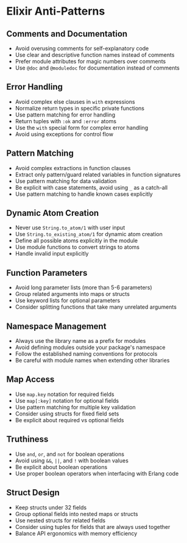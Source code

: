 # Elixir Anti-Patterns

## Comments and Documentation
- Avoid overusing comments for self-explanatory code
- Use clear and descriptive function names instead of comments
- Prefer module attributes for magic numbers over comments
- Use `@doc` and `@moduledoc` for documentation instead of comments

## Error Handling
- Avoid complex else clauses in `with` expressions
- Normalize return types in specific private functions
- Use pattern matching for error handling
- Return tuples with `:ok` and `:error` atoms
- Use the `with` special form for complex error handling
- Avoid using exceptions for control flow

## Pattern Matching
- Avoid complex extractions in function clauses
- Extract only pattern/guard related variables in function signatures
- Use pattern matching for data validation
- Be explicit with case statements, avoid using `_` as a catch-all
- Use pattern matching to handle known cases explicitly

## Dynamic Atom Creation
- Never use `String.to_atom/1` with user input
- Use `String.to_existing_atom/1` for dynamic atom creation
- Define all possible atoms explicitly in the module
- Use module functions to convert strings to atoms
- Handle invalid input explicitly

## Function Parameters
- Avoid long parameter lists (more than 5-6 parameters)
- Group related arguments into maps or structs
- Use keyword lists for optional parameters
- Consider splitting functions that take many unrelated arguments

## Namespace Management
- Always use the library name as a prefix for modules
- Avoid defining modules outside your package's namespace
- Follow the established naming conventions for protocols
- Be careful with module names when extending other libraries

## Map Access
- Use `map.key` notation for required fields
- Use `map[:key]` notation for optional fields
- Use pattern matching for multiple key validation
- Consider using structs for fixed field sets
- Be explicit about required vs optional fields

## Truthiness
- Use `and`, `or`, and `not` for boolean operations
- Avoid using `&&`, `||`, and `!` with boolean values
- Be explicit about boolean operations
- Use proper boolean operators when interfacing with Erlang code

## Struct Design
- Keep structs under 32 fields
- Group optional fields into nested maps or structs
- Use nested structs for related fields
- Consider using tuples for fields that are always used together
- Balance API ergonomics with memory efficiency 